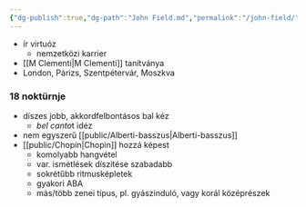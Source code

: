 ```yaml
---
{"dg-publish":true,"dg-path":"John Field.md","permalink":"/john-field/"}
---
```


- ír virtuóz
	- nemzetközi karrier
- [[M Clementi\|M Clementi]] tanítványa
- London, Párizs, Szentpétervár, Moszkva

### 18 noktürnje
- díszes jobb, akkordfelbontásos bal kéz
	- *bel canto*t idéz
- nem egyszerű [[public/Alberti-basszus\|Alberti-basszus]]
- [[public/Chopin\|Chopin]] hozzá képest
	- komolyabb hangvétel
	- var. ismétlések díszítése szabadabb
	- sokrétűbb ritmusképletek
	- gyakori ABA
	- más/több zenei típus, pl. gyászinduló, vagy korál középrészek